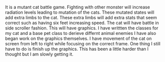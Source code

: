 It is a mutant cat battle game. Fighting with other monster will increase radiation levels leading to mutation of the cats. These mutated states will add extra limbs to the cat. These extra limbs will add extra stats that seem correct such as having six feet increasing speed. The cat will have battle in side scroller fashion. This will have graphics.
I have writtten the classes for my cat and a base pet class to derieve differnt animal enemies I have also began work on the graphics themselves. I have movement of the cat on screen from left to right while focusing on the correct frame. 
One thing I still have to do is finish up the graphics. This has been a little harder than I thought but I am slowly getting it.
